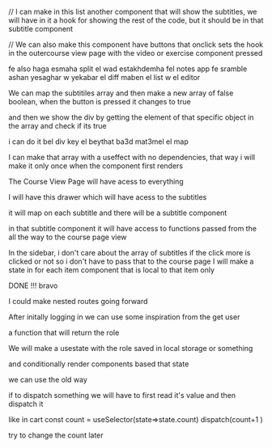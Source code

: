// I can make in this list another component that will show the subtitles, we will have in it a hook for showing the rest of the code, but it should be in that subtitle component

// We can also make this component have buttons that onclick sets the hook in the outercourse view page with the video or exercise component pressed 



fe also haga esmaha split el wad estakhdemha fel notes app fe sramble ashan yesaghar w yekabar el diff maben el list w el editor




We can map the subtitiles array and then make a new array of false boolean,
when the button is pressed it changes to true 

and then we show the div by getting the element of that specific object in the array and check if its true

i can do it bel div key el beythat ba3d mat3mel el map

I can make that array with a useffect with no dependencies, that way i will make it only once when the component first renders






The Course View Page will have acess to everything 

I will have this drawer which will have acess to the subtitles

it will map on each subtitle and there will be a subtitle component 

in that subtitle component it will have access to functions passed from the all the way to the course page view 

In the sidebar, i don't care about the array of subtitles if the click more is clicked or not so i don't have to pass that to the course page
I will make a state in for each item component that is local to that item only



DONE !!! bravo 




I could make nested routes going forward





After initally logging in we can use some inspiration from the get user

a function that will return the role


We will make a usestate with the role saved in local storage or something 

and conditionally render components based that state



we can use the old way 

if to dispatch something we will have to first read it's value and then dispatch it

like in cart 
const count = useSelector(state=>state.count)
dispatch(count+1
)


try to change the count later